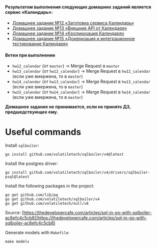 #### Результатом выполнения следующих домашних заданий является сервис «Календарь»:
- [Домашнее задание №12 «Заготовка сервиса Календарь»](./docs/12_README.md)
- [Домашнее задание №13 «Внешние API от Календаря»](./docs/13_README.md)
- [Домашнее задание №14 «Кроликизация Календаря»](./docs/14_README.md)
- [Домашнее задание №15 «Докеризация и интеграционное тестирование Календаря»](./docs/15_README.md)

#### Ветки при выполнении
- `hw12_calendar` (от `master`) -> Merge Request в `master`
- `hw13_calendar` (от `hw12_calendar`) -> Merge Request в `hw12_calendar` (если уже вмержена, то в `master`)
- `hw14_calendar` (от `hw13_calendar`) -> Merge Request в `hw13_calendar` (если уже вмержена, то в `master`)
- `hw15_calendar` (от `hw14_calendar`) -> Merge Request в `hw14_calendar` (если уже вмержена, то в `master`)

**Домашнее задание не принимается, если не принято ДЗ, предшедствующее ему.**

# Useful commands
Install `sqlboiler`:
```azure
go install github.com/volatiletech/sqlboiler/v4@latest
```
Install the postgres driver:
```azure
go install github.com/volatiletech/sqlboiler/v4/drivers/sqlboiler-psql@latest
```
Install the following packages in the project:
```azure
go get github.com/lib/pq
go get github.com/volatiletech/sqlboiler/v4
go get github.com/volatiletech/null/v8
```
Source: [https://thedevelopercafe.com/articles/sql-in-go-with-sqlboiler-ac8efc4c5cb8](https://thedevelopercafe.com/articles/sql-in-go-with-sqlboiler-ac8efc4c5cb8)

Generate models with `Makefile`:
```azure
make models
```
